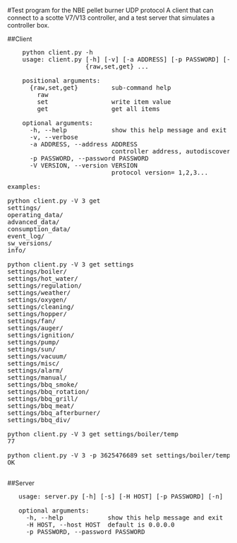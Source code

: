 #Test program for the NBE pellet burner UDP protocol
A client that can connect to a scotte V7/V13 controller, and a test server that simulates a controller box.

##Client

<pre>
    python client.py -h
    usage: client.py [-h] [-v] [-a ADDRESS] [-p PASSWORD] [-V VERSION]
                     {raw,set,get} ...

    positional arguments:
      {raw,set,get}         sub-command help
        raw
        set                 write item value
        get                 get all items

    optional arguments:
      -h, --help            show this help message and exit
      -v, --verbose
      -a ADDRESS, --address ADDRESS
                            controller address, autodiscovered if omitted
      -p PASSWORD, --password PASSWORD
      -V VERSION, --version VERSION
                            protocol version= 1,2,3...

examples:

python client.py -V 3 get
settings/
operating_data/
advanced_data/
consumption_data/
event_log/
sw_versions/
info/

python client.py -V 3 get settings
settings/boiler/
settings/hot_water/
settings/regulation/
settings/weather/
settings/oxygen/
settings/cleaning/
settings/hopper/
settings/fan/
settings/auger/
settings/ignition/
settings/pump/
settings/sun/
settings/vacuum/
settings/misc/
settings/alarm/
settings/manual/
settings/bbq_smoke/
settings/bbq_rotation/
settings/bbq_grill/
settings/bbq_meat/
settings/bbq_afterburner/
settings/bbq_div/

python client.py -V 3 get settings/boiler/temp
77

python client.py -V 3 -p 3625476689 set settings/boiler/temp 78
OK

</pre>

##Server

<pre>
   usage: server.py [-h] [-s] [-H HOST] [-p PASSWORD] [-n]

   optional arguments:
     -h, --help            show this help message and exit
     -H HOST, --host HOST  default is 0.0.0.0
     -p PASSWORD, --password PASSWORD
</pre>

